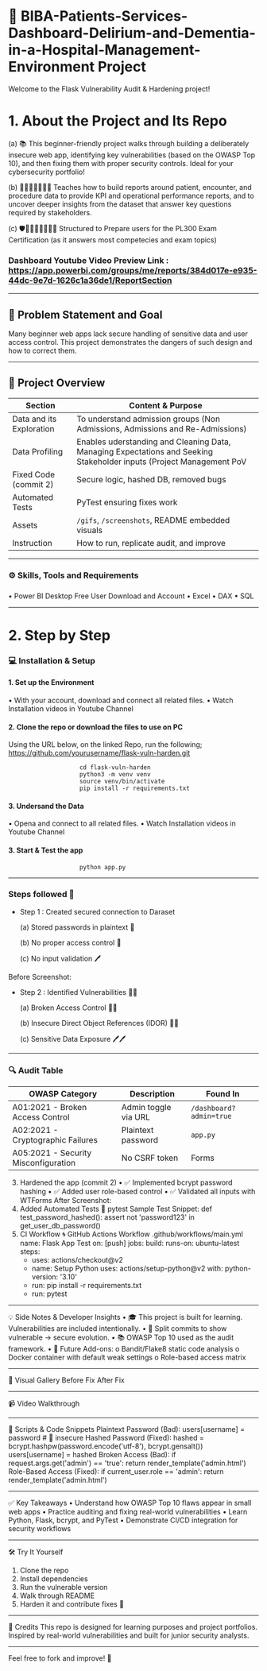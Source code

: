 # 


# 🔐 BIBA-Patients-Services-Dashboard-Delirium-and-Dementia-in-a-Hospital-Management-Environment Project
Welcome to the Flask Vulnerability Audit & Hardening project! 

# 1. About the Project and Its Repo
  (a) 📚 This beginner-friendly project walks through building a deliberately insecure web app, identifying key vulnerabilities (based on the OWASP Top 10), and then fixing them with proper security controls. Ideal for your cybersecurity portfolio!

  
  (b) 👨‍🏫👩🏼‍🏫👨‍🎓 Teaches how to build reports around patient, encounter, and procedure data to provide KPI and operational performance reports, and to uncover deeper insights from the dataset that answer key questions required by stakeholders.

  
  (c) 🛡️👩🏻‍🎓🧑‍💻🙋‍♀️ Structured to Prepare users for the PL300 Exam Certification (as it answers most competecies and exam topics)




### Dashboard Youtube Video Preview Link : https://app.powerbi.com/groups/me/reports/384d017e-e935-44dc-9e7d-1626c1a36de1/ReportSection
________________________________________
## 🎯 Problem Statement and Goal
Many beginner web apps lack secure handling of sensitive data and user access control. This project demonstrates the dangers of such design and how to correct them.
 
________________________________________

## 📌 Project Overview

| **Section**                    | **Content & Purpose**                                                                 |
|-------------------------------|------------------------------------------------------------------------------ |
| Data and its Exploration      | To understand admission groups (Non Admissions, Admissions and Re-Admissions) |
| Data Profiling                  | Enables uderstanding and Cleaning Data, Managing Expectations and Seeking Stakeholder inputs (Project Management PoV      |
| Fixed Code (commit 2)         | Secure logic, hashed DB, removed bugs                                       |
| Automated Tests               | PyTest ensuring fixes work                                                  |
| Assets                        | `/gifs`, `/screenshots`, README embedded visuals                            |
| Instruction                   | How to run, replicate audit, and improve                                    |


________________________________________


### ⚙️ Skills, Tools and Requirements
###
•	Power BI Desktop Free User Download and Account
•	Excel
•	DAX
•	SQL
________________________________________

# 2. Step by Step
### 💻 Installation & Setup	
#### 1. Set up the Environment	
•	With your account, download and connect all related files.
•	Watch Installation videos in Youtube Channel




#### 2. Clone the repo or download the files to use on PC	
Using the URL below, on the linked Repo, run the following;
https://github.com/yourusername/flask-vuln-harden.git

						cd flask-vuln-harden
						python3 -m venv venv
						source venv/bin/activate
						pip install -r requirements.txt

            
#### 3. Undersand the Data
•	Opena and connect to all related files.
•	Watch Installation videos in Youtube Channel




#### 3. Start & Test  the app
						python app.py
________________________________________
 
### Steps followed 🧪

- Step 1 : Created secured connection to Daraset
  
  (a) Stored passwords in plaintext 🧨
  
  (b) No proper access control 🚪
  
  (c) No input validation 🖊️
  
Before Screenshot: 


- Step 2 : Identified Vulnerabilities 🕵️‍♀️
  
  (a) Broken Access Control 🧨🧨
  
  (b) Insecure Direct Object References (IDOR) 🚪🚪
  
  (c) Sensitive Data Exposure 🖊️🖊️

	



________________________________________
### 🔍 Audit Table

| **OWASP Category**                       | **Description**         | **Found In**              |
|------------------------------------------|--------------------------|----------------------------|
| A01:2021 - Broken Access Control         | Admin toggle via URL     | `/dashboard?admin=true`   |
| A02:2021 - Cryptographic Failures        | Plaintext password       | `app.py`                   |
| A05:2021 - Security Misconfiguration     | No CSRF token            | Forms                      |




3. Hardened the app (commit 2)
•	✅ Implemented bcrypt password hashing
•	✅ Added user role-based control
•	✅ Validated all inputs with WTForms
After Screenshot: 
4. Added Automated Tests 🧪
pytest
Sample Test Snippet:
def test_password_hashed():
    assert not 'password123' in get_user_db_password()
5. CI Workflow 🌀
GitHub Actions Workflow .github/workflows/main.yml
name: Flask App Test
on: [push]
jobs:
  build:
    runs-on: ubuntu-latest
    steps:
      - uses: actions/checkout@v2
      - name: Setup Python
        uses: actions/setup-python@v2
        with:
          python-version: '3.10'
      - run: pip install -r requirements.txt
      - run: pytest
________________________________________
💡 Side Notes & Developer Insights
•	🎓 This project is built for learning. Vulnerabilities are included intentionally.
•	🔁 Split commits to show vulnerable → secure evolution.
•	📚 OWASP Top 10 used as the audit framework.
•	🧰 Future Add-ons:
o	Bandit/Flake8 static code analysis
o	Docker container with default weak settings
o	Role-based access matrix
________________________________________
📸 Visual Gallery
Before Fix	After Fix
	
	
________________________________________
📹 Video Walkthrough
________________________________________
📜 Scripts & Code Snippets
Plaintext Password (Bad):
users[username] = password  # 😬 insecure
Hashed Password (Fixed):
hashed = bcrypt.hashpw(password.encode('utf-8'), bcrypt.gensalt())
users[username] = hashed
Broken Access (Bad):
if request.args.get('admin') == 'true':
    return render_template('admin.html')
Role-Based Access (Fixed):
if current_user.role == 'admin':
    return render_template('admin.html')
________________________________________
✅ Key Takeaways
•	Understand how OWASP Top 10 flaws appear in small web apps
•	Practice auditing and fixing real-world vulnerabilities
•	Learn Python, Flask, bcrypt, and PyTest
•	Demonstrate CI/CD integration for security workflows
________________________________________
🛠️ Try It Yourself
1.	Clone the repo
2.	Install dependencies
3.	Run the vulnerable version
4.	Walk through README
5.	Harden it and contribute fixes 🎉
________________________________________
👏 Credits
This repo is designed for learning purposes and project portfolios. Inspired by real-world vulnerabilities and built for junior security analysts.
________________________________________
Feel free to fork and improve! 💪

